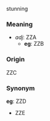 stunning
### Meaning
+ _adj_: ZZA
    + __eg__: ZZB

### Origin

ZZC

### Synonym

__eg__: ZZD

+ ZZE


